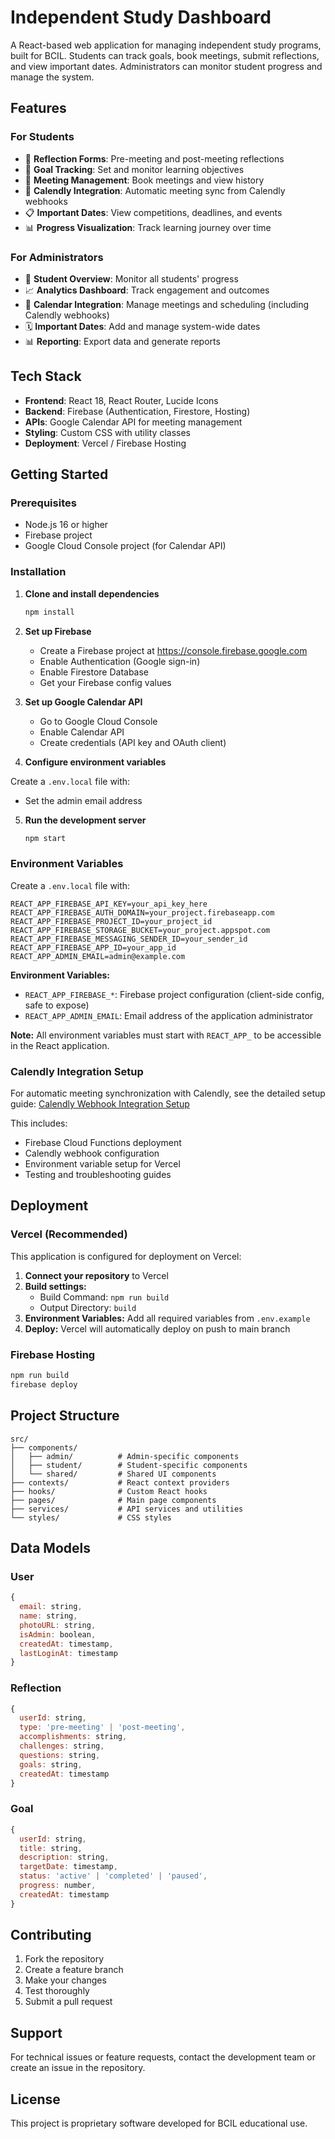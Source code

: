 # Independent Study Dashboard

A React-based web application for managing independent study programs, built for BCIL. Students can track goals, book meetings, submit reflections, and view important dates. Administrators can monitor student progress and manage the system.

## Features

### For Students

- 📝 **Reflection Forms**: Pre-meeting and post-meeting reflections
- 🎯 **Goal Tracking**: Set and monitor learning objectives
- 📅 **Meeting Management**: Book meetings and view history
- 🔗 **Calendly Integration**: Automatic meeting sync from Calendly webhooks
- 📋 **Important Dates**: View competitions, deadlines, and events
- 📊 **Progress Visualization**: Track learning journey over time

### For Administrators

- 👥 **Student Overview**: Monitor all students' progress
- 📈 **Analytics Dashboard**: Track engagement and outcomes
- 📅 **Calendar Integration**: Manage meetings and scheduling (including Calendly webhooks)
- 🗓️ **Important Dates**: Add and manage system-wide dates
- 📊 **Reporting**: Export data and generate reports

## Tech Stack

- **Frontend**: React 18, React Router, Lucide Icons
- **Backend**: Firebase (Authentication, Firestore, Hosting)
- **APIs**: Google Calendar API for meeting management
- **Styling**: Custom CSS with utility classes
- **Deployment**: Vercel / Firebase Hosting

## Getting Started

### Prerequisites

- Node.js 16 or higher
- Firebase project
- Google Cloud Console project (for Calendar API)

### Installation

1. **Clone and install dependencies**

   ```bash
   npm install
   ```

2. **Set up Firebase**

   - Create a Firebase project at https://console.firebase.google.com
   - Enable Authentication (Google sign-in)
   - Enable Firestore Database
   - Get your Firebase config values

3. **Set up Google Calendar API**

   - Go to Google Cloud Console
   - Enable Calendar API
   - Create credentials (API key and OAuth client)

4. **Configure environment variables**

Create a `.env.local` file with:
   - Set the admin email address

5. **Run the development server**
   ```bash
   npm start
   ```

### Environment Variables

Create a `.env.local` file with:

```
REACT_APP_FIREBASE_API_KEY=your_api_key_here
REACT_APP_FIREBASE_AUTH_DOMAIN=your_project.firebaseapp.com
REACT_APP_FIREBASE_PROJECT_ID=your_project_id
REACT_APP_FIREBASE_STORAGE_BUCKET=your_project.appspot.com
REACT_APP_FIREBASE_MESSAGING_SENDER_ID=your_sender_id
REACT_APP_FIREBASE_APP_ID=your_app_id
REACT_APP_ADMIN_EMAIL=admin@example.com
```

**Environment Variables:**
- `REACT_APP_FIREBASE_*`: Firebase project configuration (client-side config, safe to expose)
- `REACT_APP_ADMIN_EMAIL`: Email address of the application administrator

**Note:** All environment variables must start with `REACT_APP_` to be accessible in the React application.

### Calendly Integration Setup

For automatic meeting synchronization with Calendly, see the detailed setup guide:
[Calendly Webhook Integration Setup](docs/calendly-webhook-setup.md)

This includes:
- Firebase Cloud Functions deployment
- Calendly webhook configuration  
- Environment variable setup for Vercel
- Testing and troubleshooting guides

## Deployment

### Vercel (Recommended)

This application is configured for deployment on Vercel:

1. **Connect your repository** to Vercel
2. **Build settings:**
   - Build Command: `npm run build`
   - Output Directory: `build`
3. **Environment Variables:** Add all required variables from `.env.example`
4. **Deploy:** Vercel will automatically deploy on push to main branch

### Firebase Hosting

```bash
npm run build
firebase deploy
```

## Project Structure

```
src/
├── components/
│   ├── admin/          # Admin-specific components
│   ├── student/        # Student-specific components
│   └── shared/         # Shared UI components
├── contexts/           # React context providers
├── hooks/              # Custom React hooks
├── pages/              # Main page components
├── services/           # API services and utilities
└── styles/             # CSS styles
```

## Data Models

### User

```javascript
{
  email: string,
  name: string,
  photoURL: string,
  isAdmin: boolean,
  createdAt: timestamp,
  lastLoginAt: timestamp
}
```

### Reflection

```javascript
{
  userId: string,
  type: 'pre-meeting' | 'post-meeting',
  accomplishments: string,
  challenges: string,
  questions: string,
  goals: string,
  createdAt: timestamp
}
```

### Goal

```javascript
{
  userId: string,
  title: string,
  description: string,
  targetDate: timestamp,
  status: 'active' | 'completed' | 'paused',
  progress: number,
  createdAt: timestamp
}
```

## Contributing

1. Fork the repository
2. Create a feature branch
3. Make your changes
4. Test thoroughly
5. Submit a pull request

## Support

For technical issues or feature requests, contact the development team or create an issue in the repository.

## License

This project is proprietary software developed for BCIL educational use.
